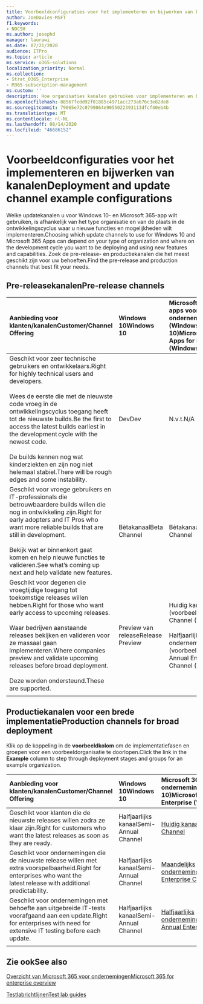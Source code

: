 ```yaml
---
title: Voorbeeldconfiguraties voor het implementeren en bijwerken van kanalen
author: JoeDavies-MSFT
f1.keywords:
- NOCSH
ms.author: josephd
manager: laurawi
ms.date: 07/21/2020
audience: ITPro
ms.topic: article
ms.service: o365-solutions
localization_priority: Normal
ms.collection:
- Strat_O365_Enterprise
- M365-subscription-management
ms.custom: ''
description: Hoe organisaties kanalen gebruiken voor implementeren en bijwerken.
ms.openlocfilehash: 88567fedd92f01885c4971acc273a676c3e82de8
ms.sourcegitcommit: 79065e72c0799064e9055022393113dfcf40eb4b
ms.translationtype: MT
ms.contentlocale: nl-NL
ms.lasthandoff: 08/14/2020
ms.locfileid: "46686152"
---
```

# <a name="deployment-and-update-channel-example-configurations"></a><span data-ttu-id="89582-103">Voorbeeldconfiguraties voor het implementeren en bijwerken van kanalen</span><span class="sxs-lookup"><span data-stu-id="89582-103">Deployment and update channel example configurations</span></span>

<span data-ttu-id="89582-104">Welke updatekanalen u voor Windows 10- en Microsoft 365-app wilt gebruiken, is afhankelijk van het type organisatie en van de plaats in de ontwikkelingscyclus waar u nieuwe functies en mogelijkheden wilt implementeren.</span><span class="sxs-lookup"><span data-stu-id="89582-104">Choosing which update channels to use for Windows 10 and Microsoft 365 Apps can depend on your type of organization and where on the development cycle you want to be deploying and using new features and capabilities.</span></span> <span data-ttu-id="89582-105">Zoek de pre-release- en productiekanalen die het meest geschikt zijn voor uw behoeften.</span><span class="sxs-lookup"><span data-stu-id="89582-105">Find the pre-release and production channels that best fit your needs.</span></span>

## <a name="pre-release-channels"></a><span data-ttu-id="89582-106">Pre-releasekanalen</span><span class="sxs-lookup"><span data-stu-id="89582-106">Pre-release channels</span></span>

| <span data-ttu-id="89582-107">Aanbieding voor klanten/kanalen</span><span class="sxs-lookup"><span data-stu-id="89582-107">Customer/Channel Offering</span></span> | <span data-ttu-id="89582-108">Windows 10</span><span class="sxs-lookup"><span data-stu-id="89582-108">Windows 10</span></span> | <span data-ttu-id="89582-109">Microsoft 365-apps voor ondernemingen (Windows 10)</span><span class="sxs-lookup"><span data-stu-id="89582-109">Microsoft 365 Apps for Enterprise (Windows 10)</span></span> |
|:-------|:-------|:-----|
| <span data-ttu-id="89582-110">Geschikt voor zeer technische gebruikers en ontwikkelaars.</span><span class="sxs-lookup"><span data-stu-id="89582-110">Right for highly technical users and developers.</span></span> <br><br> <span data-ttu-id="89582-111">Wees de eerste die met de nieuwste code vroeg in de ontwikkelingscyclus toegang heeft tot de nieuwste builds.</span><span class="sxs-lookup"><span data-stu-id="89582-111">Be the first to access the latest builds earliest in the development cycle with the newest code.</span></span> <br><br> <span data-ttu-id="89582-112">De builds kennen nog wat kinderziekten en zijn nog niet helemaal stabiel.</span><span class="sxs-lookup"><span data-stu-id="89582-112">There will be rough edges and some instability.</span></span> | <span data-ttu-id="89582-113">Dev</span><span class="sxs-lookup"><span data-stu-id="89582-113">Dev</span></span> | <span data-ttu-id="89582-114">N.v.t.</span><span class="sxs-lookup"><span data-stu-id="89582-114">N/A</span></span> |
| <span data-ttu-id="89582-115">Geschikt voor vroege gebruikers en IT-professionals die betrouwbaardere builds willen die nog in ontwikkeling zijn.</span><span class="sxs-lookup"><span data-stu-id="89582-115">Right for early adopters and IT Pros who want more reliable builds that are still in development.</span></span> <br><br> <span data-ttu-id="89582-116">Bekijk wat er binnenkort gaat komen en help nieuwe functies te valideren.</span><span class="sxs-lookup"><span data-stu-id="89582-116">See what’s coming up next and help validate new features.</span></span> | <span data-ttu-id="89582-117">Bètakanaal</span><span class="sxs-lookup"><span data-stu-id="89582-117">Beta Channel</span></span> | <span data-ttu-id="89582-118">Bètakanaal</span><span class="sxs-lookup"><span data-stu-id="89582-118">Beta Channel</span></span> |
| <span data-ttu-id="89582-119">Geschikt voor degenen die vroegtijdige toegang tot toekomstige releases willen hebben.</span><span class="sxs-lookup"><span data-stu-id="89582-119">Right for those who want early access to upcoming releases.</span></span> <br><br> <span data-ttu-id="89582-120">Waar bedrijven aanstaande releases bekijken en valideren voor ze massaal gaan implementeren.</span><span class="sxs-lookup"><span data-stu-id="89582-120">Where companies preview and validate upcoming releases before broad deployment.</span></span> <br><br> <span data-ttu-id="89582-121">Deze worden ondersteund.</span><span class="sxs-lookup"><span data-stu-id="89582-121">These are supported.</span></span> <br>  | <span data-ttu-id="89582-122">Preview van release</span><span class="sxs-lookup"><span data-stu-id="89582-122">Release Preview</span></span> | <span data-ttu-id="89582-123">Huidig kanaal (voorbeeld)</span><span class="sxs-lookup"><span data-stu-id="89582-123">Current Channel (Preview)</span></span> <br><br> <span data-ttu-id="89582-124">Halfjaarlijks ondernemingskanaal (voorbeeld)</span><span class="sxs-lookup"><span data-stu-id="89582-124">Semi-Annual Enterprise Channel (Preview)</span></span>|
||||

## <a name="production-channels-for-broad-deployment"></a><span data-ttu-id="89582-125">Productiekanalen voor een brede implementatie</span><span class="sxs-lookup"><span data-stu-id="89582-125">Production channels for broad deployment</span></span>

<span data-ttu-id="89582-126">Klik op de koppeling in de **voorbeeldkolom** om de implementatiefasen en groepen voor een voorbeeldorganisatie te doorlopen.</span><span class="sxs-lookup"><span data-stu-id="89582-126">Click the link in the **Example** column to step through deployment stages and groups for an example organization.</span></span>

| <span data-ttu-id="89582-127">Aanbieding voor klanten/kanalen</span><span class="sxs-lookup"><span data-stu-id="89582-127">Customer/Channel Offering</span></span> | <span data-ttu-id="89582-128">Windows 10</span><span class="sxs-lookup"><span data-stu-id="89582-128">Windows 10</span></span> | <span data-ttu-id="89582-129">Microsoft 365-apps voor ondernemingen (Windows 10)</span><span class="sxs-lookup"><span data-stu-id="89582-129">Microsoft 365 Apps for Enterprise (Windows 10)</span></span> | <span data-ttu-id="89582-130">Voorbeeld</span><span class="sxs-lookup"><span data-stu-id="89582-130">Example</span></span> |
|:-------|:-------|:-----|:-------|
| <span data-ttu-id="89582-131">Geschikt voor klanten die de nieuwste releases willen zodra ze klaar zijn.</span><span class="sxs-lookup"><span data-stu-id="89582-131">Right for customers who want the latest releases as soon as they are ready.</span></span> | <span data-ttu-id="89582-132">Halfjaarlijks kanaal</span><span class="sxs-lookup"><span data-stu-id="89582-132">Semi-Annual Channel</span></span> | [<span data-ttu-id="89582-133">Huidig kanaal</span><span class="sxs-lookup"><span data-stu-id="89582-133">Current Channel</span></span>](https://docs.microsoft.com/deployoffice/overview-update-channels#current-channel-overview) | [<span data-ttu-id="89582-134">Meest recente releases</span><span class="sxs-lookup"><span data-stu-id="89582-134">Latest releases</span></span>](deploy-update-channels-examples-rapid-deploy.md) |
| <span data-ttu-id="89582-135">Geschikt voor ondernemingen die de nieuwste release willen met extra voorspelbaarheid.</span><span class="sxs-lookup"><span data-stu-id="89582-135">Right for enterprises who want the latest release with additional predictability.</span></span> | <span data-ttu-id="89582-136">Halfjaarlijks kanaal</span><span class="sxs-lookup"><span data-stu-id="89582-136">Semi-Annual Channel</span></span> | [<span data-ttu-id="89582-137">Maandelijks ondernemingskanaal</span><span class="sxs-lookup"><span data-stu-id="89582-137">Monthly Enterprise Channel</span></span>](https://docs.microsoft.com/deployoffice/overview-update-channels#monthly-enterprise-channel-overview) |  |
| <span data-ttu-id="89582-138">Geschikt voor ondernemingen met behoefte aan uitgebreide IT-tests voorafgaand aan een update.</span><span class="sxs-lookup"><span data-stu-id="89582-138">Right for enterprises with need for extensive IT testing before each update.</span></span> | <span data-ttu-id="89582-139">Halfjaarlijks kanaal</span><span class="sxs-lookup"><span data-stu-id="89582-139">Semi-Annual Channel</span></span> | [<span data-ttu-id="89582-140">Halfjaarlijks ondernemingskanaal</span><span class="sxs-lookup"><span data-stu-id="89582-140">Semi-Annual Enterprise Channel</span></span>](https://docs.microsoft.com/deployoffice/overview-update-channels#semi-annual-enterprise-channel-overview) |  |
|||||


## <a name="see-also"></a><span data-ttu-id="89582-141">Zie ook</span><span class="sxs-lookup"><span data-stu-id="89582-141">See also</span></span>

[<span data-ttu-id="89582-142">Overzicht van Microsoft 365 voor ondernemingen</span><span class="sxs-lookup"><span data-stu-id="89582-142">Microsoft 365 for enterprise overview</span></span>](microsoft-365-overview.md)

[<span data-ttu-id="89582-143">Testlabrichtlijnen</span><span class="sxs-lookup"><span data-stu-id="89582-143">Test lab guides</span></span>](m365-enterprise-test-lab-guides.md)
